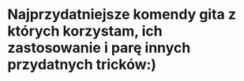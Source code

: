 # Najprzydatniejsze komendy gita z których korzystam, ich zastosowanie i parę innych przydatnych tricków:)

